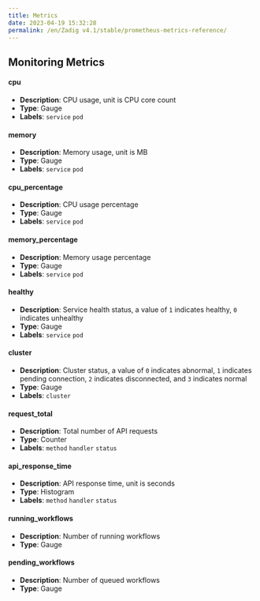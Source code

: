 ```yaml
---
title: Metrics
date: 2023-04-19 15:32:28
permalink: /en/Zadig v4.1/stable/prometheus-metrics-reference/
---
```


## Monitoring Metrics

#### cpu
- **Description**: CPU usage, unit is CPU core count
- **Type**: Gauge
- **Labels**: `service` `pod`

#### memory
- **Description**: Memory usage, unit is MB
- **Type**: Gauge
- **Labels**: `service` `pod`

#### cpu_percentage
- **Description**: CPU usage percentage
- **Type**: Gauge
- **Labels**: `service` `pod`

#### memory_percentage
- **Description**: Memory usage percentage
- **Type**: Gauge
- **Labels**: `service` `pod`

#### healthy
- **Description**: Service health status, a value of `1` indicates healthy, `0` indicates unhealthy
- **Type**: Gauge
- **Labels**: `service` `pod`

#### cluster
- **Description**: Cluster status, a value of `0` indicates abnormal, `1` indicates pending connection, `2` indicates disconnected, and `3` indicates normal
- **Type**: Gauge
- **Labels**: `cluster`

#### request_total
- **Description**: Total number of API requests
- **Type**: Counter
- **Labels**: `method` `handler` `status`

#### api_response_time
- **Description**: API response time, unit is seconds
- **Type**: Histogram
- **Labels**: `method` `handler` `status`

#### running_workflows
- **Description**: Number of running workflows
- **Type**: Gauge

#### pending_workflows
- **Description**: Number of queued workflows
- **Type**: Gauge